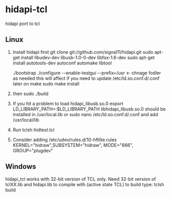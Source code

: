 # hidapi-tcl
hidapi port to tcl

Linux
-----

1. Install hidapi first
   git clone git://github.com/signal11/hidapi.git
   sudo apt-get install libudev-dev libusb-1.0-0-dev libfox-1.6-dev
   sudo apt-get install autotools-dev autoconf automake libtool

	./bootstrap
	./configure --enable-testgui --prefix=/usr <- chnage fodler as needed
	                             this will affect if you need to update /etc/ld.so.conf.d/.conf later on
	make
	sudo make install
	
2. then sudo ./build
3. If you hit a problem to load hidapi_libusb.so.0 
   export LD_LIBRARY_PATH=<path to libhidapi_libusb.so.0>:$LD_LIBRARY_PATH
   libhidapi_libusb.so.0 should be installed in /usr/local.lib
   or
   sudo nano /etc/ld.so.conf.d/.conf and add /usr/local/lib
4. Run tclsh hidtest.tcl 

5. Consider adding /etc/udev/rules.d/10-hftlite.rules
   KERNEL="hidraw",SUBSYSTEM="hidraw", MODE="666", GROUP="plugdev"
   
Windows
-------

hidapi_tcl works with 32-bit version of TCL only.
Need 32-bit version of tclXX.lib and hidapi.lib to compile with (active state TCL)
to build type:
tclsh build
